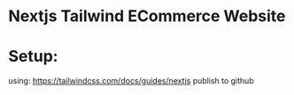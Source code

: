 # Nextjs Tailwind ECommerce Website

# Setup:

using: https://tailwindcss.com/docs/guides/nextjs
publish to github
